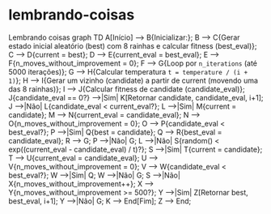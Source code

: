 # lembrando-coisas
Lembrando coisas
graph TD
    A[Início] --> B{Inicializar:};
    B --> C{Gerar estado inicial aleatório (best) com 8 rainhas e calcular fitness (best_eval)};
    C --> D{current = best};
    D --> E{current_eval = best_eval};
    E --> F{n_moves_without_improvement = 0};
    F --> G{Loop por `n_iterations` (até 5000 iterações)};
    G --> H{Calcular temperatura `t = temperature / (i + 1)`};
    H --> I{Gerar um vizinho (candidate) a partir de current (movendo uma das 8 rainhas)};
    I --> J{Calcular fitness de candidate (candidate_eval)};
    J{candidate_eval == 0?} -->|Sim| K[Retornar candidate, candidate_eval, i+1];
    J -->|Não| L{candidate_eval < current_eval?};
    L -->|Sim| M{current = candidate};
    M --> N{current_eval = candidate_eval};
    N --> O{n_moves_without_improvement = 0};
    O --> P{candidate_eval < best_eval?};
    P -->|Sim| Q{best = candidate};
    Q --> R{best_eval = candidate_eval};
    R --> G;
    P -->|Não| G;
    L -->|Não| S{random() < exp((current_eval - candidate_eval) / t)?};
    S -->|Sim| T{current = candidate};
    T --> U{current_eval = candidate_eval};
    U --> V{n_moves_without_improvement = 0};
    V --> W{candidate_eval < best_eval?};
    W -->|Sim| Q;
    W -->|Não| G;
    S -->|Não| X{n_moves_without_improvement++};
    X --> Y{n_moves_without_improvement >= 500?};
    Y -->|Sim| Z[Retornar best, best_eval, i+1];
    Y -->|Não| G;
    K --> End[Fim];
    Z --> End;
